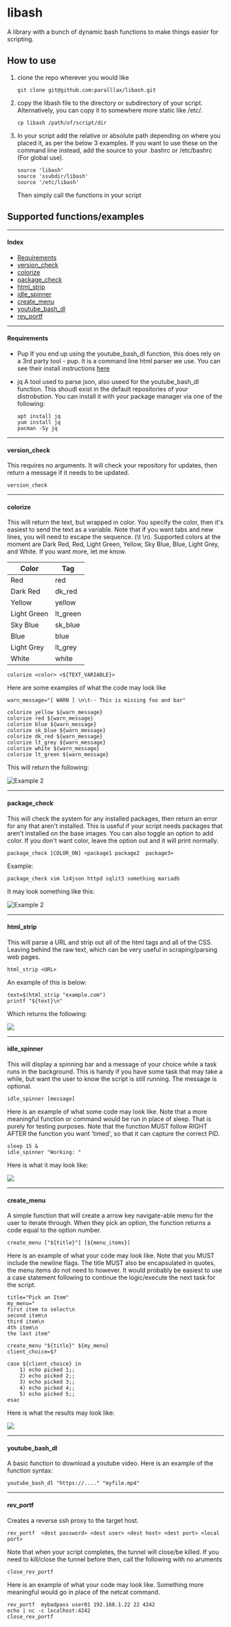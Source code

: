 # libash

A library with a bunch of dynamic bash functions to make things easier for scripting.


## How to use

1. clone the repo wherever you would like

	```
	git clone git@github.com:paralllax/libash.git
	```

2.  copy the libash file to the directory or subdirectory of your script. Alternatively, you can copy it to somewhere more static like /etc/. 

	```
	cp libash /path/of/script/dir
	```

3. In your script add the relative or absolute path depending on where you placed it, as per the below 3 examples. If you want to use these on the command line instead, add the source to your .bashrc or /etc/bashrc (For global use).

	```
	source 'libash'
	source 'ssubdir/libash'
	source '/etc/libash'
	```

	Then simply call the functions in your script

## Supported functions/examples
* * *
#### Index

 - [Requirements](#req)
 - [version_check](#version)
 - [colorize](#color)
 - [package_check](#package)
 - [html_strip](#html)
 - [idle_spinner](#idle)
 - [create_menu](#menu)
 - [youtube_bash_dl](#ytdl)
 - [rev_portf](#port)

* * *

#### Requirements<a name=req></a>

 - Pup
	If you end up using the youtube_bash_dl function, this does rely on a 3rd party tool - pup. It is a command line html parser we use. You can see their install instructions [here](https://github.com/ericchiang/pup)

- jq
	A tool used to parse json, also useed for the youtube_bash_dl function. This shoudl exist in the default repositories of your distrobution. You can install it with your package manager via one of the following:

	```
	apt install jq
	yum install jq
	pacman -Sy jq

	```


* * *

#### version_check<a name=version></a>

This requires no arguments. It will check your repository for updates, then return a message if it needs to be updated.

```
version_check
```

* * *

#### colorize<a name=color></a>

This will return the text, but wrapped in color. You specify the color, then it's easiest to send the text as a variable. Note that if you want tabs and new lines, you will need to escape the sequence. (\t \n). Supported colors at the moment are Dark Red, Red, Light Green, Yellow, Sky Blue, Blue, Light Grey, and White. If you want more, let me know.

| Color       | Tag      |
|-------------|----------|
| Red         | red      |
| Dark Red    | dk_red   |
| Yellow      | yellow   |
| Light Green | lt_green |
| Sky Blue    | sk_blue  |
| Blue        | blue     |
| Light Grey  | lt_grey  |
| White       | white    |

```
colorize <color> <${TEXT_VARIABLE}>
```

Here are some examples of what the code may look like

```
warn_message="[ WARN ] \n\t-- This is missing foo and bar"

colorize yellow ${warn_message}
colorize red ${warn_message}
colorize blue ${warn_message}
colorize sk_blue ${warn_message}
colorize dk_red ${warn_message}
colorize lt_grey ${warn_message}
colorize white ${warn_message}
colorize lt_green ${warn_message}
```

This will return the following:

![Example 2](images/color_example.PNG)

* * *

#### package_check<a name=package></a>

This will check the system for any installed packages, then return an error for any that aren't installed. This is useful if your script needs packages that aren't installed on the base images. You can also toggle an option to add color. If you don't want color, leave the option out and it will print normally.

```
package_check [COLOR_ON] <package1 package2  package3>
```

Example:

```
package_check vim lz4json httpd sqlit3 something mariadb
```

It may look something like this:

![Example 2](images/package_check.PNG)

* * *

#### html_strip<a name=html></a>

This will parse a URL and strip out all of the html tags and all of the CSS. Leaving behind the raw text, which can be very useful in scraping/parsing web pages.

```
html_strip <URL>
```

An example of this is below:

```
text=$(html_strip "example.com")
printf "${text}\n"
```

Which returns the following:

![](images/html_strip.PNG)

* * *

#### idle_spinner<a name=idle></a>

This will display a spinning bar and a message of your choice while a task runs in the background. This is handy if you have some task that may take a while, but want the user to know the script is still running. The message is optional.

```
idle_spinner [message]
```
Here is an example of what some code may look like. Note that a more meaningful function or command would be run in place of sleep. That is purely for testing purposes. Note that the function MUST follow RIGHT AFTER the function you want 'timed', so that it can capture the correct PID. 

```
sleep 15 &
idle_spinner "Working: "
```

Here is what it may look like:

![](images/idle_spinner.PNG)

* * *

#### create_menu<a name=menu></a>

A simple function that will create a arrow key navigate-able menu for the user to iterate through. When they pick an option, the function returns a code equal to the option number. 

```
create_menu ["${title}"] [${menu_items}]
```

Here is an example of what your code may look like. Note that you MUST include the newline flags. The title MUST also be encapsulated in quotes, the menu items do not need to however. It would probably be easiest to use a case statement following to continue the logic/execute the next task for the script. 

```
title="Pick an Item"
my_menu="
first item to select\n
second item\n
third item\n
4th item\n
the last item"

create_menu "${title}" ${my_menu}
client_choice=$?

case ${client_choice} in
	1) echo picked 1;;
	2) echo picked 2;;
	3) echo picked 3;;
	4) echo picked 4;;
	5) echo picked 5;;
esac
```

Here is what the results may look like:

![](images/menu.PNG)
* * *

#### youtube_bash_dl<a name=ytdl></a>

A basic function to download a youtube video. Here is an example of the function syntax:

```
youtube_bash_dl "https://...." "myfile.mp4"
```

* * *

#### rev_portf<a name=port></a>

Creates a reverse ssh proxy to the target host.

```
rev_portf  <dest password> <dest user> <dest host> <dest port> <local port>
```

Note that when your script completes, the tunnel will close/be killed. If you need to kill/close the tunnel before then, call the following with no aruments

```
close_rev_portf
```

Here is an example of what your code may look like. Something more meaningful would go in place of the netcat command. 

```
rev_portf  mybadpass user01 192.168.1.22 22 4242
echo | nc -c localhost:4242
close_rev_portf
```
